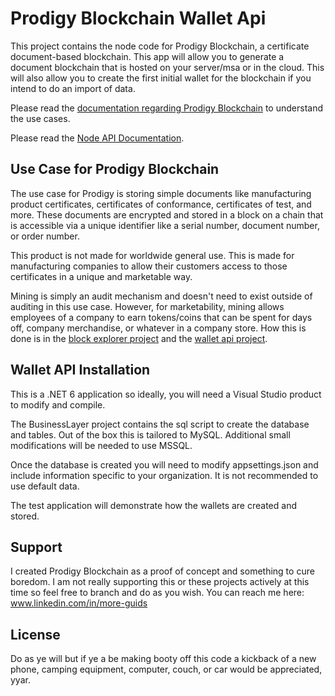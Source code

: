 # Prodigy Blockchain Wallet Api
This project contains the node code for Prodigy Blockchain, a certificate document-based blockchain. This app will allow you to generate a document blockchain that is hosted on your server/msa or in the cloud. This will also allow you to create the first initial wallet for the blockchain if you intend to do an import of data.

Please read the [documentation regarding Prodigy Blockchain](https://prodigychain.bit.ai/rdc/j9xA8uLDLVOgIZtL) to understand the use cases.

Please read the [Node API Documentation](https://app.swaggerhub.com/apis-docs/test-prodigy-blockch/prodigy-node_api/v1#/).

## Use Case for Prodigy Blockchain
The use case for Prodigy is storing simple documents like manufacturing product certificates, certificates of conformance, certificates of test, and more. These documents are encrypted and stored in a block on a chain that is accessible via a unique identifier like a serial number, document number, or order number. 

This product is not made for worldwide general use. This is made for manufacturing companies to allow their customers access to those certificates in a unique and marketable way.

Mining is simply an audit mechanism and doesn't need to exist outside of auditing in this use case. However, for marketability, mining allows employees of a company to earn tokens/coins that can be spent for days off, company merchandise, or whatever in a company store. How this is done is in the [block explorer project](https://github.com/rsmiller/Prodigy-Blockchain-Explorer) and the [wallet api project](https://github.com/rsmiller/Prodigy-Blockchain-Wallet-Api).

## Wallet API Installation
This is a .NET 6 application so ideally, you will need a Visual Studio product to modify and compile.

The BusinessLayer project contains the sql script to create the database and tables. Out of the box this is tailored to MySQL. Additional small modifications will be needed to use MSSQL.

Once the database is created you will need to modify appsettings.json and include information specific to your organization. It is not recommended to use default data.

The test application will demonstrate how the wallets are created and stored.

## Support
I created Prodigy Blockchain as a proof of concept and something to cure boredom. I am not really supporting this or these projects actively at this time so feel free to branch and do as you wish. You can reach me here: www.linkedin.com/in/more-guids

## License
Do as ye will but if ye a be making booty off this code a kickback of a new phone, camping equipment, computer, couch, or car would be appreciated, yyar.
